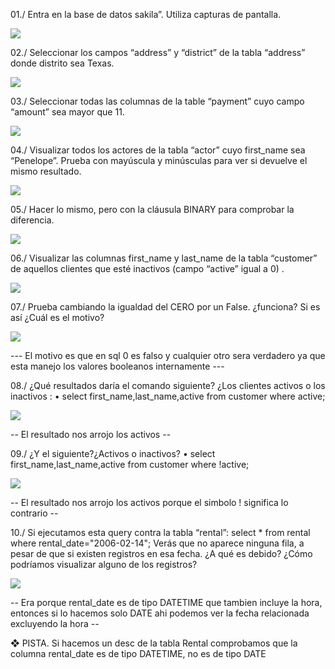 01./ Entra en la base de datos sakila”. Utiliza capturas de pantalla.

![](Screenshot_1.png)

02./ Seleccionar los campos “address” y “district” de la tabla “address” donde
distrito sea Texas.

![](Screenshot_2.png)

03./  Seleccionar todas las columnas de la table “payment” cuyo campo “amount”
sea mayor que 11.

![](Screenshot_3.png)

04./  Visualizar todos los actores de la tabla “actor” cuyo first_name sea “Penelope”.
Prueba con mayúscula y minúsculas para ver si devuelve el mismo resultado.

![](Screenshot_4.png)

05./  Hacer lo mismo, pero con la cláusula BINARY para comprobar la diferencia.

![](Screenshot_5.png)

06./  Visualizar las columnas first_name y last_name de la tabla “customer” de
aquellos clientes que esté inactivos (campo “active” igual a 0) .

![](Screenshot_6.png)

07./  Prueba cambiando la igualdad del CERO por un False. ¿funciona? Si es así
¿Cuál es el motivo?

![](Screenshot_7.png)

--- El motivo es que en sql 0 es falso y cualquier otro sera verdadero ya que esta manejo los valores booleanos internamente  ---

08./  ¿Qué resultados daría el comando siguiente? ¿Los clientes activos o los
inactivos :
• select first_name,last_name,active from customer where active;

![](Screenshot_8.png)

--  El resultado nos arrojo los activos  --


09./  ¿Y el siguiente?¿Activos o inactivos?
• select first_name,last_name,active from customer where !active;

![](Screenshot_9.png)

-- El resultado nos arrojo los activos porque el simbolo ! significa lo contrario   --

10./  Si ejecutamos esta query contra la tabla “rental”:
select * from rental where rental_date="2006-02-14";
Verás que no aparece ninguna fila, a pesar de que si existen registros en esa fecha.
¿A qué es debido? ¿Cómo podríamos visualizar alguno de los registros?

![](Screenshot_10.png)

-- Era porque rental_date es de tipo DATETIME que tambien incluye la hora, entonces si lo hacemos solo DATE ahi podemos ver la fecha relacionada excluyendo la hora   --


❖ PISTA. Si hacemos un desc de la tabla Rental comprobamos que la columna
rental_date es de tipo DATETIME, no es de tipo DATE